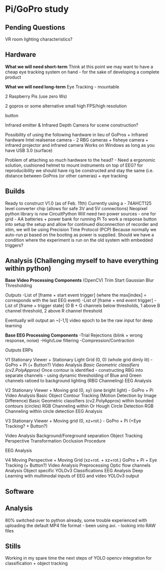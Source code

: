 # Pi/GoPro study
## Pending Questions
VR room lighting characteristics?



## Hardware
**What we will need short-term**
Think at this point we may want to have a cheap eye tracking system on hand - for the sake of developing a complete product

**What we will need long-term**
Eye Tracking - mountable

2 Raspberry Pis (use zero Ws)

2 gopros or some alternative small high FPS/high resolution

button

Infrared emitter & Infrared Depth Camera for scene construction?

Possibility of using the following hardware in lieu of GoPros + Infrared hardware
	Intel realsense camera - 2 RBG cameras + fisheye camera + infrared projector and infrared camera
		Works on Windows as long as you have USB 3.0 (surface)

Problem of attaching so much hardware to the head? - Need a ergonomic solution, cushioned helmet to mount instruments on top of EEG? 
	for reproducibility we should have rig be constructed and stay the same (i.e. distance between GoPros (or other cameras) + eye 		tracking
	 
## Builds
Ready to construct V1.0 (as of Feb. 11th)
Currently using a - 74AHCT125  level converter chip (allows for safe 3V and 5V connections)
	Neopixel python library is now CircuitPython
Will need two power sources - one for grid - AA batteries + power bank for running Pi
To work a response button into setup the setup and allow for continued disconnection of recorder and stim, we will be using Precision Time Protocol (PCP) 
Because normally we auto-run pi based on the booting as power is supplied. 
Should we have a condition where the experiment is run on the old system with embedded triggers?



## Analysis (Challenging myself to have everything within python)
**Base Video Processing Components** (OpenCV)
Trim Start
Gaussian Blur
Thresholding 

*Outputs*
-List of [frame + start event trigger] (where the max[index] = corresponds with the last EEG event)
-List of [frame + end event trigger]
-List of [frame + trigger state] (0 B + G channels below thresholds, 1 above B channel threshold, 2 above R channel threshold
	
Eventually will output an ~[-1,1] video epoch to be the raw input for deep learning

**Base EEG Processing Components**
-Trial Rejections (blink + wrong response, noise)
-High/Low filtering
-Compression/Contraction

*Outputs*
ERPs

V1 Stationary Viewer + Stationary Light Grid (0, 0) (whole grid dimly lit) - GoPro + Pi (+ Button?)
	Video Analysis
		*Basic Geometric classifiers (cv2.PolyApprox)*
			Once contour is identified - constructing RBG into separate channels - using dynamic thresholding of Blue and Green channels ratioed to background lighting (RBG Channeling)
	EEG Analysis 
	
	
V2 Stationary Viewer + Moving grid  (0, xy) (one bright light) - GoPro + Pi 
	Video Analysis
		Basic Object Contour Tracking (Motion Detection by Image Difference)
		Basic Geometric classifiers (cv2.PolyApprox) within bounded contours (circles)
			RGB Channeling within
		Or 
		Hough Circle Detection
			RGB Channeling within circle detection
			EEG Analysis				

V3 Stationary Viewer + Moving grid (0, xz+rot.)  - GoPro + Pi (+Eye Tracking? + Button?)
	
Video Analysis 
	Background/Foreground separation
	Object Tracking
	Perspective Transformation
	Occlusion Procedure

EEG Analysis

V4 Moving Perspective + Moving Grid (xz+rot. + xz+rot.) GoPro + Pi + Eye Tracking (+ Button?)
	Video Analysis
		Preprocessing
		Optic flow channels
		Analysis
	Object specific YOLOv3 Classifications
	EEG Analysis 
		Deep Learning with multimodal inputs of EEG and video YOLOv3 output 

		
## Software


## Analysis
80% switched over to python already, some trouble experienced with uploading the default MP4 file format - been using avi. - looking into RAW files

## Stills
Working in my spare time the next steps of YOLO opencv integration for classification + object tracking

